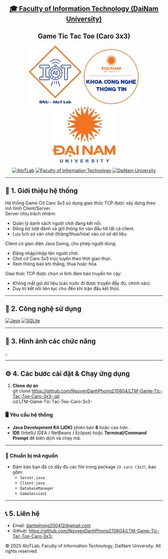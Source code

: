 <h2 align="center">
    <a href="https://dainam.edu.vn/vi/khoa-cong-nghe-thong-tin">
    🎓 Faculty of Information Technology (DaiNam University)
    </a>
</h2>

<h2 align="center">
   Game Tic Tac Toe (Caro 3x3)
</h2>

<div align="center">
    <p align="center">
        <img src="docs/aiotlab_logo.png" alt="AIoTLab Logo" width="170"/>
        <img src="docs/fitdnu_logo.png" alt="FIT Logo" width="180"/>
        <img src="docs/dnu_logo.png" alt="DaiNam University Logo" width="200"/>
    </p>

[![AIoTLab](https://img.shields.io/badge/AIoTLab-green?style=for-the-badge)](https://www.facebook.com/DNUAIoTLab)
[![Faculty of Information Technology](https://img.shields.io/badge/Faculty%20of%20Information%20Technology-blue?style=for-the-badge)](https://dainam.edu.vn/vi/khoa-cong-nghe-thong-tin)
[![DaiNam University](https://img.shields.io/badge/DaiNam%20University-orange?style=for-the-badge)](https://dainam.edu.vn)

</div>

---

## 📖 1. Giới thiệu hệ thống
Hệ thống Game Cờ Caro 3x3 sử dụng giao thức TCP được xây dựng theo mô hình Client/Server.  
Server chịu trách nhiệm:
- Quản lý danh sách người chơi đang kết nối.  
- Đồng bộ lượt đánh và gửi thông tin ván đấu tới tất cả client.  
- Lưu lịch sử ván chơi (thắng/thua/hòa) vào cơ sở dữ liệu.  

Client có giao diện Java Swing, cho phép người dùng:
- Đăng nhập/nhập tên người chơi.  
- Chơi cờ Caro 3x3 trực tuyến theo thời gian thực.  
- Xem thông báo khi thắng, thua hoặc hòa.  

Giao thức TCP được chọn vì tính đảm bảo truyền tin cậy:  
- Không mất gói dữ liệu (các nước đi được truyền đầy đủ, chính xác).  
- Duy trì kết nối liên tục cho đến khi trận đấu kết thúc.  

---

## 🔧 2. Công nghệ sử dụng
[![Java](https://img.shields.io/badge/Java-007396?style=for-the-badge&logo=java&logoColor=white)](https://www.java.com/)
[![SQLite](https://img.shields.io/badge/SQLite-07405E?style=for-the-badge&logo=sqlite&logoColor=white)](https://www.sqlite.org/)

---

## 🚀 3. Hình ảnh các chức năng
_

---

## ⚙️ 4. Các bước cài đặt & Chạy ứng dụng

1. **Clone dự án**  
   git clone https://github.com/NguyenDanhPhong270604/LTM-Game-Tic-Tac-Toe-Caro-3x3-.git   
   cd LTM-Game-Tic-Tac-Toe-Caro-3x3-

### 🖥️ Yêu cầu hệ thống
- **Java Development Kit (JDK)** phiên bản **8** hoặc cao hơn.  
- **IDE** (IntelliJ IDEA / NetBeans / Eclipse) hoặc **Terminal/Command Prompt** để biên dịch và chạy mã.  

---

### 📂 Chuẩn bị mã nguồn
- Đảm bảo bạn đã có đầy đủ các file trong package `Cờ caro (3x3)`, bao gồm:
  - `Server.java`
  - `Client.java`
  - `DatabaseManager`
  - `GameSession`)

---

## 📞 5. Liên hệ
- Email: danhphong200412@gmail.com 
- Github: https://github.com/NguyenDanhPhong270604/LTM-Game-Tic-Tac-Toe-Caro-3x3-

© 2025 AIoTLab, Faculty of Information Technology, DaiNam University. All rights reserved.
